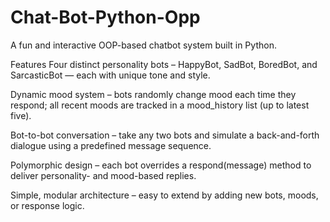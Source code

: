 # Chat-Bot-Python-Opp
A fun and interactive OOP-based chatbot system built in Python.

Features
Four distinct personality bots – HappyBot, SadBot, BoredBot, and SarcasticBot — each with unique tone and style.

Dynamic mood system – bots randomly change mood each time they respond; all recent moods are tracked in a mood_history list (up to latest five).

Bot-to-bot conversation – take any two bots and simulate a back-and-forth dialogue using a predefined message sequence.

Polymorphic design – each bot overrides a respond(message) method to deliver personality- and mood-based replies.

Simple, modular architecture – easy to extend by adding new bots, moods, or response logic.


